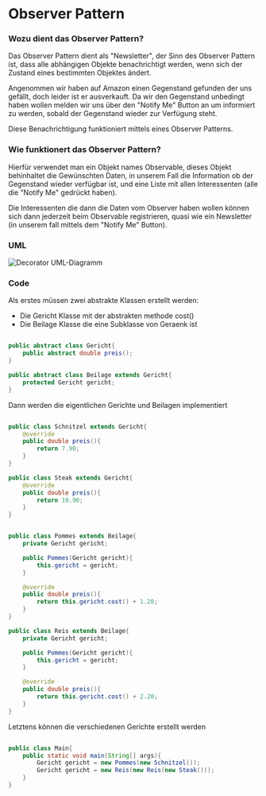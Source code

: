 # Observer Pattern

### Wozu dient das Observer Pattern?

Das Observer Pattern dient als "Newsletter", der Sinn des Observer 
Pattern ist, dass alle abhängigen Objekte benachrichtigt werden,
wenn sich der Zustand eines bestimmten Objektes ändert.

Angenommen wir haben auf Amazon einen Gegenstand gefunden der
uns gefällt, doch leider ist er ausverkauft. Da wir den Gegenstand
unbedingt haben wollen melden wir uns über den "Notify Me" Button
an um informiert zu werden, sobald der Gegenstand wieder zur
Verfügung steht.

Diese Benachrichtigung funktioniert mittels eines Observer Patterns.



### Wie funktionert das Observer Pattern?

Hierfür verwendet man ein Objekt names Observable, dieses Objekt
behinhaltet die Gewünschten Daten, in unserem Fall die Information
ob der Gegenstand wieder verfügbar ist, und eine Liste mit allen
Interessenten (alle die "Notify Me" gedrückt haben).

Die Interessenten die dann die Daten vom Observer haben wollen
können sich dann jederzeit beim Observable registrieren, quasi
wie ein Newsletter (in unserem fall mittels dem "Notify Me" Button).

### UML

![Decorator UML-Diagramm](DecoratorPattern.png "Decorator")

### Code

Als erstes müssen zwei abstrakte Klassen erstellt werden:

* Die Gericht Klasse mit der abstrakten methode cost()
* Die Beilage Klasse die eine Subklasse von Geraenk ist

```java

public abstract class Gericht{
	public abstract double preis();
}

public abstract class Beilage extends Gericht{
    protected Gericht gericht;
}

```

Dann werden die eigentlichen Gerichte und Beilagen implementiert

```java

public class Schnitzel extends Gericht{
    @override
	public double preis(){
		return 7.90;
	}
}

public class Steak extends Gericht{
    @override
	public double preis(){
		return 19.90;
	}
}


public class Pommes extends Beilage{
	private Gericht gericht;

	public Pommes(Gericht gericht){
		this.gericht = gericht;
	}

    @override
	public double preis(){
		return this.gericht.cost() + 1.20;
	}
}

public class Reis extends Beilage{
	private Gericht gericht;

	public Pommes(Gericht gericht){
		this.gericht = gericht;
	}

    @override
	public double preis(){
		return this.gericht.cost() + 2.20;
	}
}

```

Letztens können die verschiedenen Gerichte erstellt werden

```java

public class Main{
	public static void main(String[] args){
		Gericht gericht = new Pommes(new Schnitzel());
		Gericht gericht = new Reis(new Reis(new Steak()));
	}
}

```